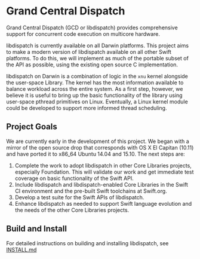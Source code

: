 # Grand Central Dispatch

Grand Central Dispatch (GCD or libdispatch) provides comprehensive support for concurrent code execution on multicore hardware.

libdispatch is currently available on all Darwin platforms. This project aims to make a modern version of libdispatch available on all other Swift platforms. To do this, we will implement as much of the portable subset of the API as possible, using the existing open source C implementation.

libdispatch on Darwin is a combination of logic in the `xnu` kernel alongside the user-space Library. The kernel has the most information available to balance workload across the entire system. As a first step, however, we believe it is useful to bring up the basic functionality of the library using user-space pthread primitives on Linux.  Eventually, a Linux kernel module could be developed to support more informed thread scheduling.

## Project Goals

We are currently early in the development of this project. We began with a mirror of the open source drop that corresponds with OS X El Capitan (10.11) and have ported it to x86_64 Ubuntu 14.04 and 15.10. The next steps are:

1. Complete the work to adopt libdispatch in other Core Libraries projects, especially Foundation. This will validate our work and get immediate test coverage on basic functionality of the Swift API.
2. Include libdispatch and libdispatch-enabled Core Libraries in the Swift CI environment and the pre-built Swift toolchains at Swift.org.
3. Develop a test suite for the Swift APIs of libdispatch.
4. Enhance libdispatch as needed to support Swift language evolution and the needs of the other Core Libraries projects.

## Build and Install

For detailed instructions on building and installing libdispatch, see [INSTALL.md](INSTALL.md)
